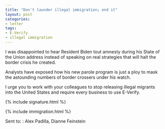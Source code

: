 ```yaml
---
title: "Don't launder illegal immigration; end it"
layout: post
categories:
- letter
tags:
- E-Verify
- illegal immigration
---
```


I was disappointed to hear Resident Biden tout amnesty during his State of the Union address instead of speaking on real strategies that will halt the border crisis he created.

Analysts have exposed how his new parole program is just a ploy to mask the astounding numbers of border crossers under his watch.

I urge you to work with your colleagues to stop releasing illegal migrants into the United States and require every business to use E-Verify.

{% include signature.html %}

{% include immigration.html %}

Sent to:
: Alex Padilla, Dianne Feinstein
